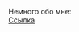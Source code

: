 Немного обо мне: <br/>
<a href="https://egorov-idf94fty5-by-egorov.vercel.app/" target="_blank">Ссылка</a>

